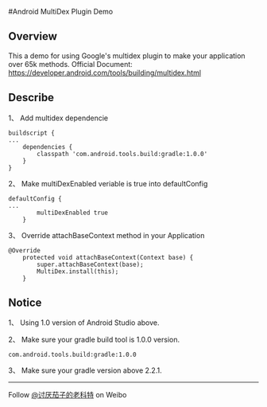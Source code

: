 #Android MultiDex Plugin Demo


## Overview
This a demo for using Google's multidex plugin to make your application over 65k methods.
Official Document: <https://developer.android.com/tools/building/multidex.html>


## Describe
1、 Add multidex dependencie
```
buildscript {
...
    dependencies {
        classpath 'com.android.tools.build:gradle:1.0.0'
    }
}
```

2、 Make multiDexEnabled veriable is true into defaultConfig
```
defaultConfig {
...
        multiDexEnabled true
    }
```

3、 Override attachBaseContext method in your Application
```
@Override
    protected void attachBaseContext(Context base) {
        super.attachBaseContext(base);
        MultiDex.install(this);
    }
``` 


## Notice
1、 Using 1.0 version of Android Studio above.

2、 Make sure your gradle build tool is 1.0.0 version.
```
com.android.tools.build:gradle:1.0.0
```

3、 Make sure your gradle version above 2.2.1.


---
Follow [@讨厌茄子的老科特](http://weibo.com/wodis) on Weibo